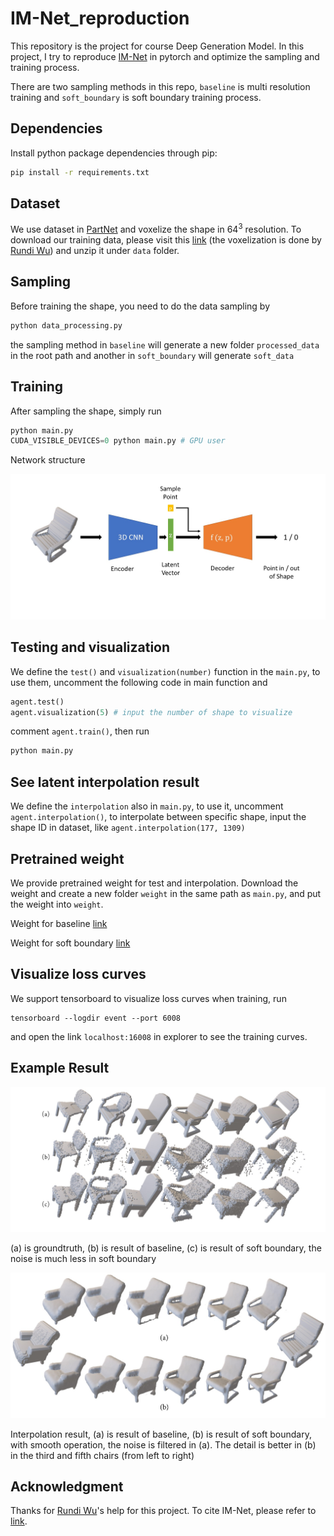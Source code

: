 # IM-Net_reproduction
This repository is the project for course Deep Generation Model. In this project, I try to reproduce [IM-Net](https://www.sfu.ca/~zhiqinc/imgan/Readme.html) in pytorch and optimize the sampling and training process.

There are two sampling methods in this repo,  `baseline` is multi resolution training and `soft_boundary` is soft boundary training process. 



## Dependencies

Install python package dependencies through pip:


```bash
pip install -r requirements.txt
```



## Dataset

We use dataset in [PartNet](https://cs.stanford.edu/~kaichun/partnet/) and voxelize the shape in $64^3$ resolution. To download our training data, please visit this [link](https://disk.pku.edu.cn:443/link/BB3144D411E61092DECED4C7F0C8ED11) (the voxelization is done by [Rundi Wu](https://github.com/ChrisWu1997/PQ-NET)) and unzip it under `data` folder.



## Sampling

Before training the shape, you need to do the data sampling by

```python
python data_processing.py
```

the sampling method in `baseline` will generate a new folder `processed_data` in the root path and another in `soft_boundary` will generate `soft_data`



## Training

After sampling the shape, simply run

```python
python main.py
CUDA_VISIBLE_DEVICES=0 python main.py # GPU user
```

Network structure

![](https://github.com/jianghd1996/IM-Net_reproduction/blob/master/result/network.JPG)



## Testing and visualization

We define the `test()` and `visualization(number)` function in the `main.py`, to use them, uncomment the following code in main function and 

```python
agent.test()
agent.visualization(5) # input the number of shape to visualize
```

comment `agent.train()`, then run

```python
python main.py
```




## See latent interpolation result

We define the `interpolation`  also in `main.py`, to use it, uncomment `agent.interpolation()`, to interpolate between specific shape, input the shape ID in dataset, like `agent.interpolation(177, 1309)`



## Pretrained weight

We provide pretrained weight for test and interpolation. Download the weight and create a new folder `weight` in the same path as `main.py`, and put the weight into `weight`.

Weight for baseline [link](https://drive.google.com/file/d/1fAbHVaasBZPvFCdS0gxepXuJBkfj_WH6/view?usp=sharing)

Weight for soft boundary [link](https://drive.google.com/file/d/1WHPNrthvsD5-3xWdogG-i1C77ho8GrSj/view?usp=sharing)




## Visualize loss curves

We support tensorboard to visualize loss curves when training, run

```
tensorboard --logdir event --port 6008
```

and open the link `localhost:16008` in explorer to see the training curves.



## Example Result

![](https://github.com/jianghd1996/IM-Net_reproduction/blob/master/result/result.JPG)

(a) is groundtruth, (b) is result of baseline, (c) is result of soft boundary, the noise is much less in soft boundary



![](https://github.com/jianghd1996/IM-Net_reproduction/blob/master/result/interpolation.JPG)

Interpolation result, (a) is result of baseline, (b) is result of soft boundary, with smooth operation, the noise is filtered in (a). The detail is better in (b) in the third and fifth chairs (from left to right)


## Acknowledgment

Thanks for [Rundi Wu](https://github.com/ChrisWu1997)'s help for this project. To cite IM-Net, please refer to [link](https://www.sfu.ca/~zhiqinc/imgan/Readme.html).
